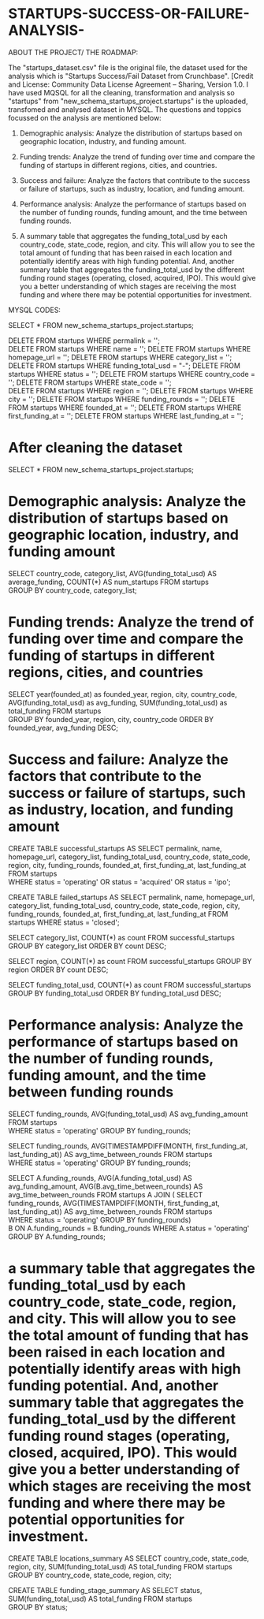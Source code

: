 # STARTUPS-SUCCESS-OR-FAILURE-ANALYSIS-
 
 
 ABOUT THE PROJECT/ THE ROADMAP:  

The "startups_dataset.csv" file is the original file, the dataset used for the analysis which is "Startups Success/Fail Dataset from Crunchbase". [Credit and License: Community Data License Agreement – Sharing, Version 1.0. I have used MQSQL for all the cleaning, transformation and analysis so "startups" from "new_schema_startups_project.startups" is the uploaded, transfomed and analysed dataset in MYSQL. The questions and toppics focussed on the analysis are mentioned below: 


1. Demographic analysis: Analyze the distribution of startups based on geographic location, industry, and funding amount.

2. Funding trends: Analyze the trend of funding over time and compare the funding of startups in different regions, cities, and countries.

3. Success and failure: Analyze the factors that contribute to the success or failure of startups, such as industry, location, and funding amount.

4. Performance analysis: Analyze the performance of startups based on the number of funding rounds, funding amount, and the time between funding rounds.    

5. A summary table that aggregates the funding_total_usd by each country_code, state_code, region, and city. This will allow you to see the total amount of funding that has been raised in each location and potentially identify areas with high funding potential. And, another summary table that aggregates the funding_total_usd by the different funding round stages (operating, closed, acquired, IPO). This would give you a better understanding of which stages are receiving the most funding and where there may be potential opportunities for investment.    
  


MYSQL CODES: 

SELECT * FROM new_schema_startups_project.startups;    

DELETE FROM startups WHERE permalink = '';  
DELETE FROM startups WHERE name = ''; 
DELETE FROM startups WHERE homepage_url = ''; 
DELETE FROM startups WHERE category_list = ''; 
DELETE FROM startups WHERE funding_total_usd = "-"; 
DELETE FROM startups WHERE status = ''; 
DELETE FROM startups WHERE country_code = ''; 
DELETE FROM startups WHERE state_code = '';  
DELETE FROM startups WHERE region = ''; 
DELETE FROM startups WHERE city = ''; 
DELETE FROM startups WHERE funding_rounds = ''; 
DELETE FROM startups WHERE founded_at = ''; 
DELETE FROM startups WHERE first_funding_at = ''; 
DELETE FROM startups WHERE last_funding_at = '';  

# After cleaning the dataset    

SELECT * FROM new_schema_startups_project.startups;    

 
# Demographic analysis: Analyze the distribution of startups based on geographic location, industry, and funding amount      

SELECT 
  country_code, category_list, 
  AVG(funding_total_usd) AS average_funding, 
  COUNT(*) AS num_startups 
FROM startups  
GROUP BY country_code, category_list;          

 
# Funding trends: Analyze the trend of funding over time and compare the funding of startups in different regions, cities, and countries      
 
SELECT 
  year(founded_at) as founded_year, region, city, country_code, 
  AVG(funding_total_usd) as avg_funding, 
  SUM(funding_total_usd) as total_funding 
FROM startups   
GROUP BY founded_year, region, city, country_code 
ORDER BY founded_year, avg_funding DESC;  


# Success and failure: Analyze the factors that contribute to the success or failure of startups, such as industry, location, and funding amount       
  
CREATE TABLE successful_startups AS
SELECT permalink, name, homepage_url, category_list, funding_total_usd, 
       country_code, state_code, region, city, funding_rounds, founded_at, 
       first_funding_at, last_funding_at
FROM startups  
WHERE status = 'operating' OR status = 'acquired' OR status = 'ipo';
 
 
CREATE TABLE failed_startups AS
SELECT permalink, name, homepage_url, category_list, funding_total_usd, 
       country_code, state_code, region, city, funding_rounds, founded_at, 
       first_funding_at, last_funding_at
FROM startups 
WHERE status = 'closed';      

SELECT category_list, COUNT(*) as count 
FROM successful_startups
GROUP BY category_list
ORDER BY count DESC;  

SELECT region, COUNT(*) as count
FROM successful_startups
GROUP BY region
ORDER BY count DESC;
 
SELECT funding_total_usd, COUNT(*) as count
FROM successful_startups
GROUP BY funding_total_usd
ORDER BY funding_total_usd DESC; 


# Performance analysis: Analyze the performance of startups based on the number of funding rounds, funding amount, and the time between funding rounds     
 
SELECT funding_rounds, AVG(funding_total_usd) AS avg_funding_amount
FROM startups  
WHERE status = 'operating'
GROUP BY funding_rounds;    
  
SELECT funding_rounds, AVG(TIMESTAMPDIFF(MONTH, first_funding_at, last_funding_at)) AS avg_time_between_rounds
FROM startups      
WHERE status = 'operating'
GROUP BY funding_rounds;
 
SELECT A.funding_rounds, AVG(A.funding_total_usd) AS avg_funding_amount, AVG(B.avg_time_between_rounds) AS avg_time_between_rounds
FROM startups A
JOIN (
    SELECT funding_rounds, AVG(TIMESTAMPDIFF(MONTH, first_funding_at, last_funding_at)) AS avg_time_between_rounds
    FROM startups  
    WHERE status = 'operating'
    GROUP BY funding_rounds)  
B ON A.funding_rounds = B.funding_rounds
WHERE A.status = 'operating'
GROUP BY A.funding_rounds;     
 

# a summary table that aggregates the funding_total_usd by each country_code, state_code, region, and city. This will allow you to see the total amount of funding that has been raised in each location and potentially identify areas with high funding potential. And, another summary table that aggregates the funding_total_usd by the different funding round stages (operating, closed, acquired, IPO). This would give you a better understanding of which stages are receiving the most funding and where there may be potential opportunities for investment.         

CREATE TABLE locations_summary AS 
SELECT country_code, state_code, region, city, SUM(funding_total_usd) AS total_funding 
FROM startups     
GROUP BY country_code, state_code, region, city;     

CREATE TABLE funding_stage_summary AS 
SELECT status, SUM(funding_total_usd) AS total_funding 
FROM startups    
GROUP BY status;                                                                          


 
 
